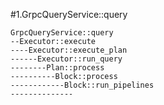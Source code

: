 #1.GrpcQueryService::query

```
GrpcQueryService::query
--Executor::execute
----Executor::execute_plan
------Executor::run_query
--------Plan::process
----------Block::process
------------Block::run_pipelines
--------------
```